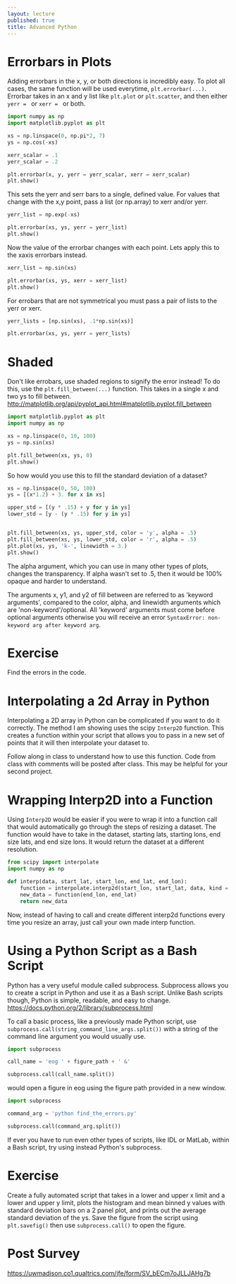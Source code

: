 ```yaml
---
layout: lecture
published: true
title: Advanced Python
---
```


# Errorbars in Plots

Adding errorbars in the x, y, or both directions is incredibly easy.  To plot all cases, the same function will be used everytime, ``plt.errorbar(...)``.  Errorbar takes in an x and y list like ``plt.plot`` or ``plt.scatter``, and then either ``yerr = `` or ``xerr = `` or both.  

~~~ python
import numpy as np
import matplotlib.pyplot as plt

xs = np.linspace(0, np.pi*2, 7)
ys = np.cos(-xs)

xerr_scalar = .1
yerr_scalar = .2

plt.errorbar(x, y, yerr = yerr_scalar, xerr = xerr_scalar)
plt.show()
~~~

This sets the yerr and serr bars to a single, defined value.  For values that change with the x,y point, pass a list (or np.array) to xerr and/or yerr.

~~~ python
yerr_list = np.exp(-xs)

plt.errorbar(xs, ys, yerr = yerr_list)
plt.show()
~~~

Now the value of the errorbar changes with each point.  Lets apply this to the xaxis errorbars instead.

~~~ python
xerr_list = np.sin(xs)

plt.errorbar(xs, ys, xerr = xerr_list)
plt.show()
~~~

For errobars that are not symmetrical you must pass a pair of lists to the yerr or xerr.

~~~ python
yerr_lists = [np.sin(xs), .1*np.sin(xs)]

plt.errorbar(xs, ys, yerr = yerr_lists)
~~~


# Shaded

Don't like errobars, use shaded regions to signify the error instead!  To do this, use the ``plt.fill_between(...)`` function.  This takes in a single x and two ys to fill between.
http://matplotlib.org/api/pyplot_api.html#matplotlib.pyplot.fill_between

~~~ python
import matplotlib.pyplot as plt
import numpy as np

xs = np.linspace(0, 10, 100)
ys = np.sin(xs)

plt.fill_between(xs, ys, 0)
plt.show()
~~~

So how would you use this to fill the standard deviation of a dataset?  

~~~ python
xs = np.linspace(0, 50, 100)
ys = [(x*1.2) + 3. for x in xs]

upper_std = [(y * .15) + y for y in ys]
lower_std = [y - (y * .15) for y in ys]


plt.fill_between(xs, ys, upper_std, color = 'y', alpha = .5)
plt.fill_between(xs, ys, lower_std, color = 'r', alpha = .5)
plt.plot(xs, ys, 'k-', linewidth = 3.)
plt.show()
~~~

The alpha argument, which you can use in many other types of plots, changes the transparency.  If alpha wasn't set to .5, then it would be 100% opaque and harder to understand.  

The arguments x, y1, and y2 of fill between are referred to as 'keyword arguments', compared to the color, alpha, and linewidth arguments which are 'non-keyword'/optional.  All 'keyword' arguments must come before optional arguments otherwise you will receive an error ``SyntaxError: non-keyword arg after keyword arg``.  

# Exercise
Find the errors in the code.

# Interpolating a 2d Array in Python

Interpolating a 2D array in Python can be complicated if you want to do it correctly.  The method I am showing uses the scipy ``Interp2D`` function.  This creates a function within your script that allows you to pass in a new set of points that it will then interpolate your dataset to.  

Follow along in class to understand how to use this function.  Code from class with comments will be posted after class.  This may be helpful for your second project.

# Wrapping Interp2D into a Function

Using ``Interp2D`` would be easier if you were to wrap it into a function call that would automatically go through the steps of resizing a dataset.  The function would have to take in the dataset, starting lats, starting lons, end size lats, and end size lons.  It would return the dataset at a different resolution.

~~~ python
from scipy import interpolate
import numpy as np

def interp(data, start_lat, start_lon, end_lat, end_lon):
	function = interpolate.interp2d(start_lon, start_lat, data, kind = 'linear')
	new_data = function(end_lon, end_lat)
	return new_data
~~~

Now, instead of having to call and create different interp2d functions every time you resize an array, just call your own made interp function.  

# Using a Python Script as a Bash Script

Python has a very useful module called subprocess.  Subprocess allows you to create a script in Python and use it as a Bash script.  Unlike Bash scripts though, Python is simple, readable, and easy to change.  
https://docs.python.org/2/library/subprocess.html

To call a basic process, like a previously made Python script, use 	``subprocess.call(string_command_line_args.split())`` with a string of the command line argument you would usually use.

~~~ python
import subprocess

call_name = 'eog ' + figure_path + ' &'

subprocess.call(call_name.split())
~~~

would open a figure in eog using the figure path provided in a new window.

~~~ python
import subprocess

command_arg = 'python find_the_errors.py'

subprocess.call(command_arg.split())
~~~

If ever you have to run even other types of scripts, like IDL or MatLab, within a Bash script, try using instead Python's subprocess.  

# Exercise

Create a fully automated script that takes in a lower and upper x limit and a lower and upper y limit, plots the histogram and mean binned y values with standard deviation bars on a 2 panel plot, and prints out the average standard deviation of the ys.  Save the figure from the script using ``plt.savefig()`` then use ``subprocess.call()`` to open the figure.

# Post Survey

https://uwmadison.co1.qualtrics.com/jfe/form/SV_bECm7oJLLJAHg7b

